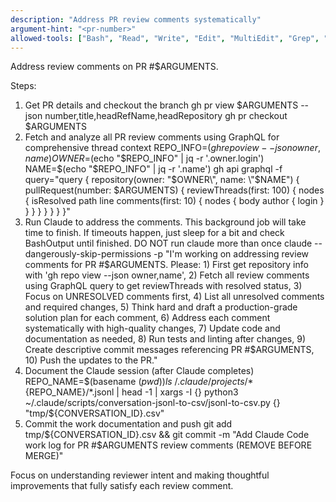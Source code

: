 ```yaml
---
description: "Address PR review comments systematically"
argument-hint: "<pr-number>"
allowed-tools: ["Bash", "Read", "Write", "Edit", "MultiEdit", "Grep", "Glob", "Task"]
---
```


Address review comments on PR #$ARGUMENTS.

Steps:

1. Get PR details and checkout the branch
   gh pr view $ARGUMENTS --json number,title,headRefName,headRepository
   gh pr checkout $ARGUMENTS
2. Fetch and analyze all PR review comments using GraphQL for comprehensive thread context
   REPO_INFO=$(gh repo view --json owner,name)
   OWNER=$(echo "$REPO_INFO" | jq -r '.owner.login')
   NAME=$(echo "$REPO_INFO" | jq -r '.name')
   gh api graphql -f query="query {
     repository(owner: \"$OWNER\", name: \"$NAME\") {
       pullRequest(number: $ARGUMENTS) {
         reviewThreads(first: 100) {
           nodes {
             isResolved
             path
             line
             comments(first: 10) {
               nodes {
                 body
                 author { login }
               }
             }
           }
         }
       }
     }
   }"
3. Run Claude to address the comments. This background job will take time to finish. If timeouts happen, just sleep for a bit and check BashOutput until finished. DO NOT run claude more than once
   claude --dangerously-skip-permissions -p "I'm working on addressing review comments for PR #$ARGUMENTS. Please: 1) First get repository info with 'gh repo view --json owner,name', 2) Fetch all review comments using GraphQL query to get reviewThreads with resolved status, 3) Focus on UNRESOLVED comments first, 4) List all unresolved comments and required changes, 5) Think hard and draft a production-grade solution plan for each comment, 6) Address each comment systematically with high-quality changes, 7) Update code and documentation as needed, 8) Run tests and linting after changes, 9) Create descriptive commit messages referencing PR #$ARGUMENTS, 10) Push the updates to the PR."
4. Document the Claude session (after Claude completes)
   REPO_NAME=$(basename $(pwd))
   ls ~/.claude/projects/*${REPO_NAME}/*.jsonl | head -1 | xargs -I {} python3 ~/.claude/scripts/conversation-jsonl-to-csv/jsonl-to-csv.py {} "tmp/${CONVERSATION_ID}.csv"
5. Commit the work documentation and push
   git add tmp/${CONVERSATION_ID}.csv && git commit -m "Add Claude Code work log for PR #$ARGUMENTS review comments (REMOVE BEFORE MERGE)"

Focus on understanding reviewer intent and making thoughtful improvements that fully satisfy each review comment.
